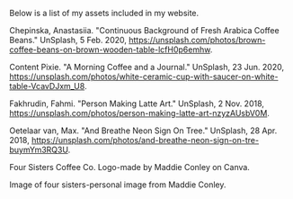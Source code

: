 Below is a list of my assets included in my website.

Chepinska, Anastasiia. "Continuous Background of Fresh Arabica Coffee Beans." UnSplash, 5 Feb. 2020, https://unsplash.com/photos/brown-coffee-beans-on-brown-wooden-table-lcfH0p6emhw. 

Content Pixie. "A Morning Coffee and a Journal." UnSplash, 23 Jun. 2020, https://unsplash.com/photos/white-ceramic-cup-with-saucer-on-white-table-VcavDJxm_U8. 

Fakhrudin, Fahmi. "Person Making Latte Art." UnSplash, 2 Nov. 2018, https://unsplash.com/photos/person-making-latte-art-nzyzAUsbV0M. 

Oetelaar van, Max. "And Breathe Neon Sign On Tree." UnSplash, 28 Apr. 2018, https://unsplash.com/photos/and-breathe-neon-sign-on-tre-buymYm3RQ3U. 

Four Sisters Coffee Co. Logo-made by Maddie Conley on Canva. 

Image of four sisters-personal image from Maddie Conley. 
